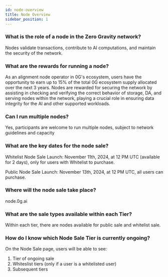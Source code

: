```yaml
---
id: node-overview
title: Node Overview
sidebar_position: 1
---
```


### What is the role of a node in the Zero Gravity network?
Nodes validate transactions, contribute to AI computations, and maintain the security of the network.

### What are the rewards for running a node?
As an alignment node operator in 0G's ecosystem, users have the opportunity to earn up to 15% of the total 0G ecosystem supply allocated over the next 3 years. Nodes are rewarded for securing the network by assisting in checking and verifying the correct behavior of storage, DA, and serving nodes within the network, playing a crucial role in ensuring data integrity for the AI and other supported workloads.

### Can I run multiple nodes?
Yes, participants are welcome to run multiple nodes, subject to network guidelines and capacity

### What are the key dates for the node sale?
Whitelist Node Sale Launch: November 11th, 2024, at 12 PM UTC (available for 2 days), only for users with Whitelist to purchase.

Public Node Sale Launch: November 13th, 2024, at 12 PM UTC, all users can purchase.

### Where will the node sale take place?
node.0g.ai 

### What are the sale types available within each Tier?
Within each tier, there are nodes available for public sale and whitelist sale.

### How do I know which Node Sale Tier is currently ongoing?
On the Node Sale page, users will be able to see:
1) Tier of ongoing sale
2) Whiteslist tiers (only if a user is a whitelisted user)
3) Subsequent tiers
